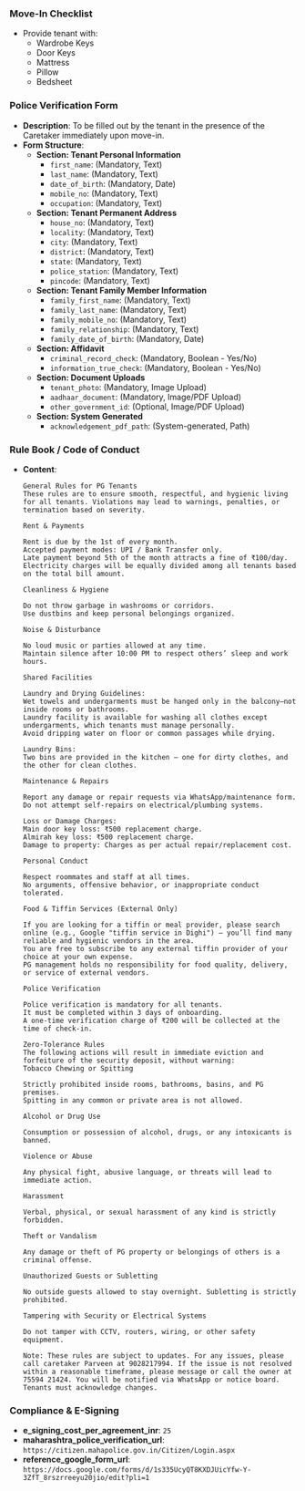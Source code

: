 ### Move-In Checklist
- Provide tenant with:
    - Wardrobe Keys
    - Door Keys
    - Mattress
    - Pillow
    - Bedsheet

### Police Verification Form
- **Description**: To be filled out by the tenant in the presence of the Caretaker immediately upon move-in.
- **Form Structure**:
    - **Section: Tenant Personal Information**
        - `first_name`: (Mandatory, Text)
        - `last_name`: (Mandatory, Text)
        - `date_of_birth`: (Mandatory, Date)
        - `mobile_no`: (Mandatory, Text)
        - `occupation`: (Mandatory, Text)
    - **Section: Tenant Permanent Address**
        - `house_no`: (Mandatory, Text)
        - `locality`: (Mandatory, Text)
        - `city`: (Mandatory, Text)
        - `district`: (Mandatory, Text)
        - `state`: (Mandatory, Text)
        - `police_station`: (Mandatory, Text)
        - `pincode`: (Mandatory, Text)
    - **Section: Tenant Family Member Information**
        - `family_first_name`: (Mandatory, Text)
        - `family_last_name`: (Mandatory, Text)
        - `family_mobile_no`: (Mandatory, Text)
        - `family_relationship`: (Mandatory, Text)
        - `family_date_of_birth`: (Mandatory, Date)
    - **Section: Affidavit**
        - `criminal_record_check`: (Mandatory, Boolean - Yes/No)
        - `information_true_check`: (Mandatory, Boolean - Yes/No)
    - **Section: Document Uploads**
        - `tenant_photo`: (Mandatory, Image Upload)
        - `aadhaar_document`: (Mandatory, Image/PDF Upload)
        - `other_government_id`: (Optional, Image/PDF Upload)
    - **Section: System Generated**
        - `acknowledgement_pdf_path`: (System-generated, Path)

### Rule Book / Code of Conduct
- **Content**:
    ```
    General Rules for PG Tenants
    These rules are to ensure smooth, respectful, and hygienic living for all tenants. Violations may lead to warnings, penalties, or termination based on severity.

    Rent & Payments

    Rent is due by the 1st of every month.
    Accepted payment modes: UPI / Bank Transfer only.
    Late payment beyond 5th of the month attracts a fine of ₹100/day.
    Electricity charges will be equally divided among all tenants based on the total bill amount.

    Cleanliness & Hygiene

    Do not throw garbage in washrooms or corridors.
    Use dustbins and keep personal belongings organized.

    Noise & Disturbance

    No loud music or parties allowed at any time.
    Maintain silence after 10:00 PM to respect others’ sleep and work hours.

    Shared Facilities

    Laundry and Drying Guidelines:
    Wet towels and undergarments must be hanged only in the balcony—not inside rooms or bathrooms.
    Laundry facility is available for washing all clothes except undergarments, which tenants must manage personally.
    Avoid dripping water on floor or common passages while drying.

    Laundry Bins:
    Two bins are provided in the kitchen — one for dirty clothes, and the other for clean clothes.

    Maintenance & Repairs

    Report any damage or repair requests via WhatsApp/maintenance form.
    Do not attempt self-repairs on electrical/plumbing systems.

    Loss or Damage Charges:
    Main door key loss: ₹500 replacement charge.
    Almirah key loss: ₹500 replacement charge.
    Damage to property: Charges as per actual repair/replacement cost.

    Personal Conduct

    Respect roommates and staff at all times.
    No arguments, offensive behavior, or inappropriate conduct tolerated.

    Food & Tiffin Services (External Only)

    If you are looking for a tiffin or meal provider, please search online (e.g., Google "tiffin service in Dighi") — you’ll find many reliable and hygienic vendors in the area.
    You are free to subscribe to any external tiffin provider of your choice at your own expense.
    PG management holds no responsibility for food quality, delivery, or service of external vendors.

    Police Verification

    Police verification is mandatory for all tenants.
    It must be completed within 3 days of onboarding.
    A one-time verification charge of ₹200 will be collected at the time of check-in.

    Zero-Tolerance Rules
    The following actions will result in immediate eviction and forfeiture of the security deposit, without warning:
    Tobacco Chewing or Spitting

    Strictly prohibited inside rooms, bathrooms, basins, and PG premises.
    Spitting in any common or private area is not allowed.

    Alcohol or Drug Use

    Consumption or possession of alcohol, drugs, or any intoxicants is banned.

    Violence or Abuse

    Any physical fight, abusive language, or threats will lead to immediate action.

    Harassment

    Verbal, physical, or sexual harassment of any kind is strictly forbidden.

    Theft or Vandalism

    Any damage or theft of PG property or belongings of others is a criminal offense.

    Unauthorized Guests or Subletting

    No outside guests allowed to stay overnight. Subletting is strictly prohibited.

    Tampering with Security or Electrical Systems

    Do not tamper with CCTV, routers, wiring, or other safety equipment.

    Note: These rules are subject to updates. For any issues, please call caretaker Parveen at 9028217994. If the issue is not resolved within a reasonable timeframe, please message or call the owner at 75594 21424. You will be notified via WhatsApp or notice board. Tenants must acknowledge changes.
    ```

### Compliance & E-Signing
- **e_signing_cost_per_agreement_inr**: `25`
- **maharashtra_police_verification_url**: `https://citizen.mahapolice.gov.in/Citizen/Login.aspx`
- **reference_google_form_url**: `https://docs.google.com/forms/d/1s335UcyQT8KXDJUicYfw-Y-3ZfT_8rszrreeyu20jio/edit?pli=1`
